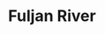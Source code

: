 ---
title: "Fuljan River"
title_bn: "ফুলজান নদী"
description: "This river generated from Korotoya river at Ullapara Upazilla, Sirajganj that discharged into Ohala river at Kayamkela."
---